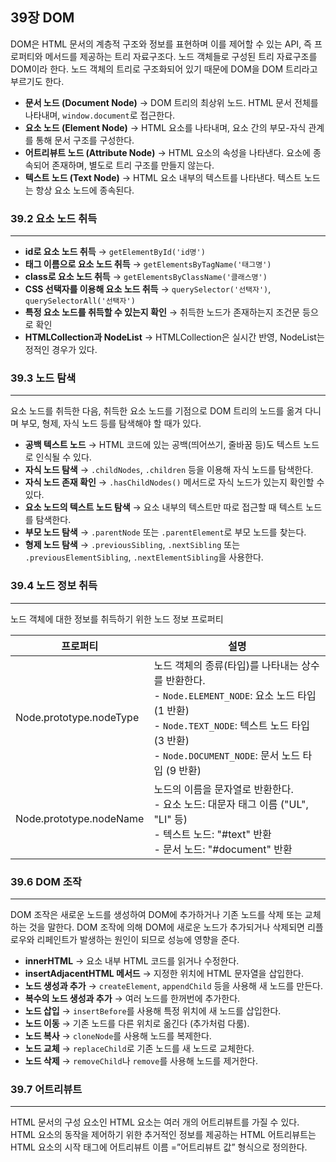 ## 39장 DOM

DOM은 HTML 문서의 계층적 구조와 정보를 표현하며 이를 제어할 수 있는 API, 즉 프로퍼티와 메서드를 제공하는 트리 자료구조다. 노드 객체들로 구성된 트리 자료구조를 DOM이라 한다. 노드 객체의 트리로 구조화되어 있기 때문에 DOM을 DOM 트리라고 부르기도 한다.

- **문서 노드 (Document Node)**
  → DOM 트리의 최상위 노드. HTML 문서 전체를 나타내며, `window.document`로 접근한다.
- **요소 노드 (Element Node)**
  → HTML 요소를 나타내며, 요소 간의 부모-자식 관계를 통해 문서 구조를 구성한다.
- **어트리뷰트 노드 (Attribute Node)**
  → HTML 요소의 속성을 나타낸다. 요소에 종속되어 존재하며, 별도로 트리 구조를 만들지 않는다.
- **텍스트 노드 (Text Node)**
  → HTML 요소 내부의 텍스트를 나타낸다. 텍스트 노드는 항상 요소 노드에 종속된다.

### 39.2 요소 노드 취득

---

- **id로 요소 노드 취득**
  → `getElementById('id명')`
- **태그 이름으로 요소 노드 취득**
  → `getElementsByTagName('태그명')`
- **class로 요소 노드 취득**
  → `getElementsByClassName('클래스명')`
- **CSS 선택자를 이용해 요소 노드 취득**
  → `querySelector('선택자')`, `querySelectorAll('선택자')`
- **특정 요소 노드를 취득할 수 있는지 확인**
  → 취득한 노드가 존재하는지 조건문 등으로 확인
- **HTMLCollection과 NodeList**
  → HTMLCollection은 실시간 반영, NodeList는 정적인 경우가 있다.

### 39.3 노드 탐색

---

요소 노드를 취득한 다음, 취득한 요소 노드를 기점으로 DOM 트리의 노드를 옮겨 다니며 부모, 형제, 자식 노드 등를 탐색해야 할 때가 있다.

- **공백 텍스트 노드**
  → HTML 코드에 있는 공백(띄어쓰기, 줄바꿈 등)도 텍스트 노드로 인식될 수 있다.
- **자식 노드 탐색**
  → `.childNodes`, `.children` 등을 이용해 자식 노드를 탐색한다.
- **자식 노드 존재 확인**
  → `.hasChildNodes()` 메서드로 자식 노드가 있는지 확인할 수 있다.
- **요소 노드의 텍스트 노드 탐색**
  → 요소 내부의 텍스트만 따로 접근할 때 텍스트 노드를 탐색한다.
- **부모 노드 탐색**
  → `.parentNode` 또는 `.parentElement`로 부모 노드를 찾는다.
- **형제 노드 탐색**
  → `.previousSibling`, `.nextSibling` 또는 `.previousElementSibling`, `.nextElementSibling`을 사용한다.

### 39.4 노드 정보 취득

---

노드 객체에 대한 정보를 취득하기 위한 노드 정보 프로퍼티

| 프로퍼티                | 설명                                                                                                                                                                                                     |
| ----------------------- | -------------------------------------------------------------------------------------------------------------------------------------------------------------------------------------------------------- |
| Node.prototype.nodeType | 노드 객체의 종류(타입)를 나타내는 상수를 반환한다.<br>- `Node.ELEMENT_NODE`: 요소 노드 타입 (1 반환)<br>- `Node.TEXT_NODE`: 텍스트 노드 타입 (3 반환)<br>- `Node.DOCUMENT_NODE`: 문서 노드 타입 (9 반환) |
| Node.prototype.nodeName | 노드의 이름을 문자열로 반환한다.<br>- 요소 노드: 대문자 태그 이름 ("UL", "LI" 등)<br>- 텍스트 노드: "#text" 반환<br>- 문서 노드: "#document" 반환                                                        |

### 39.6 DOM 조작

---

DOM 조작은 새로운 노드를 생성하여 DOM에 추가하거나 기존 노드를 삭제 또는 교체하는 것을 말한다. DOM 조작에 의해 DOM에 새로운 노드가 추가되거나 삭제되면 리플로우와 리페인트가 발생하는 원인이 되므로 성능에 영향을 준다.

- **innerHTML**
  → 요소 내부 HTML 코드를 읽거나 수정한다.
- **insertAdjacentHTML 메서드**
  → 지정한 위치에 HTML 문자열을 삽입한다.
- **노드 생성과 추가**
  → `createElement`, `appendChild` 등을 사용해 새 노드를 만든다.
- **복수의 노드 생성과 추가**
  → 여러 노드를 한꺼번에 추가한다.
- **노드 삽입**
  → `insertBefore`를 사용해 특정 위치에 새 노드를 삽입한다.
- **노드 이동**
  → 기존 노드를 다른 위치로 옮긴다 (추가처럼 다룸).
- **노드 복사**
  → `cloneNode`를 사용해 노드를 복제한다.
- **노드 교체**
  → `replaceChild`로 기존 노드를 새 노드로 교체한다.
- **노드 삭제**
  → `removeChild`나 `remove`를 사용해 노드를 제거한다.

### 39.7 어트리뷰트

---

HTML 문서의 구성 요소인 HTML 요소는 여러 개의 어트리뷰트를 가질 수 있다. HTML 요소의 동작을 제어하기 위한 추거적인 정보를 제공하는 HTML 어트리뷰트는 HTML 요소의 시작 태그에 어트리뷰트 이름 =”어트리뷰트 값” 형식으로 정의한다.
